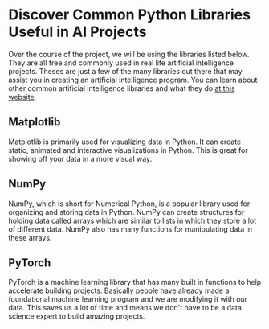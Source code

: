 # Discover Common Python Libraries Useful in AI Projects

Over the course of the project, we will be using the libraries listed below. They are all free and commonly used in real life artificial intelligence projects. Theses are just a few of the many libraries out there that may assist you in creating an artificial intelligence program. You can learn about other common artificial intelligence libraries and what they do [at this website](https://hackernoon.com/top-8-python-libraries-for-machine-learning-and-artificial-intelligence-y08id3031).

## Matplotlib

Matplotlib is primarily used for visualizing data in Python. It can create static, animated and interactive visualizations in Python. This is great for showing off your data in a more visual way.

## NumPy

NumPy, which is short for Numerical Python, is a popular library used for organizing and storing data in Python. NumPy can create structures for holding data called arrays which are similar to lists in which they store a lot of different data. NumPy also has many functions for manipulating data in these arrays.

## PyTorch

PyTorch is a machine learning library that has many built in functions to help accelerate building projects. Basically people have already made a foundational machine learning program and we are modifying it with our data. This saves us a lot of time and means we don't have to be a data science expert to build amazing projects.
